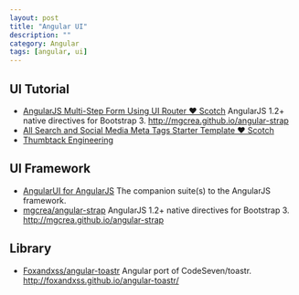 ```yaml
---
layout: post
title: "Angular UI"
description: ""
category: Angular
tags: [angular, ui]
--- 
```


## UI Tutorial

- [AngularJS Multi-Step Form Using UI Router ♥ Scotch](http://scotch.io/tutorials/javascript/angularjs-multi-step-form-using-ui-router?) AngularJS 1.2+ native directives for Bootstrap 3. <http://mgcrea.github.io/angular-strap>
- [All Search and Social Media Meta Tags Starter Template ♥ Scotch](http://scotch.io/quick-tips/all-search-and-social-media-meta-tags-starter-template)
- [Thumbtack Engineering](http://www.thumbtack.com/engineering/introducing-smarty)

## UI Framework

- [AngularUI for AngularJS](http://angular-ui.github.io/#ui-modules) The companion suite(s) to the AngularJS framework.
- [mgcrea/angular-strap](https://github.com/mgcrea/angular-strap) AngularJS 1.2+ native directives for Bootstrap 3. <http://mgcrea.github.io/angular-strap>

## Library

- [Foxandxss/angular-toastr](https://github.com/Foxandxss/angular-toastr) Angular port of CodeSeven/toastr. <http://foxandxss.github.io/angular-toastr/>
